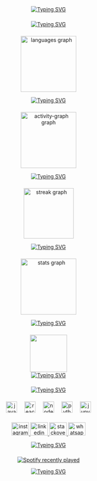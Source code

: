 <div align="center">
<a href="https://git.io/typing-svg"><img src="https://readme-typing-svg.demolab.com?font=Montserrat&weight=600&size=22&duration=800&pause=200&color=1F6EE8&center=true&vCenter=true&multiline=true&repeat=false&random=false&width=450&height=100&lines=Gustavo+Mello;Dev+Iniciante%2C+20+anos;Imperatriz%2C+Maranh%C3%A3o" alt="Typing SVG" /></a>
</div>

###  

<div align="center">
  <a href="https://git.io/typing-svg"><img src="https://readme-typing-svg.demolab.com?font=Silkscreen&size=11&pause=1000&color=C7C7C7&center=true&multiline=true&repeat=false&random=true&width=450&height=25&lines=Visão geral" alt="Typing SVG" /></a>
</div>

###

<div align="center">
  <img src="https://github-readme-stats.vercel.app/api/top-langs?username=yo-melloo&locale=pt-br&hide_title=true&layout=compact&card_width=320&langs_count=5&theme=github_dark&hide_border=true" height="150" alt="languages graph"  />

  <br clear="both">
  
  <a href="https://git.io/typing-svg"><img src="https://readme-typing-svg.demolab.com?font=Silkscreen&size=11&pause=1000&color=C7C7C7&center=true&multiline=true&repeat=false&random=true&width=450&height=25&lines=> Linguagens+mais+usadas" alt="Typing SVG" /></a>
  
</div>

###

<div align="center">
  <img src="https://github-readme-activity-graph.vercel.app/graph?username=yo-melloo&radius=15&area=true&hide_border=true&hide_title=true&theme=github-dark&custom_title=Atividade%20Recente" height="150" alt="activity-graph graph"  />
  
  <br clear="both">
  
  <a href="https://git.io/typing-svg"><img src="https://readme-typing-svg.demolab.com?font=Silkscreen&size=11&pause=1000&color=C7C7C7&center=true&multiline=true&repeat=false&random=true&width=450&height=25&lines=> Atividade+recente" alt="Typing SVG" /></a>
</div>

###

<div align="center">
  <img src="https://streak-stats.demolab.com?user=yo-melloo&locale=en&mode=daily&locale=pt-br&hide_title=true&theme=github_dark&hide_border=true&border_radius=15" height="135" alt="streak graph"  />
  
  <br clean="both">
  
  <a href="https://git.io/typing-svg"><img src="https://readme-typing-svg.demolab.com?font=Silkscreen&size=11&pause=1000&color=C7C7C7&center=true&multiline=true&repeat=false&random=true&width=450&height=25&lines=> Sequência" alt="Typing SVG" /></a>
</div>

###

<div align="center">
  <img src="https://github-readme-stats.vercel.app/api?username=yo-melloo&hide_title=true&hide_rank=false&show_icons=true&include_all_commits=true&count_private=true&disable_animations=false&theme=github_dark&locale=pt-br&hide_border=true" height="150" alt="stats graph"  />
  
  <br clean="both">
  
  <a href="https://git.io/typing-svg"><img src="https://readme-typing-svg.demolab.com?font=Silkscreen&size=11&pause=1000&color=C7C7C7&center=true&multiline=true&repeat=false&random=true&width=450&height=25&lines=> Ranking" alt="Typing SVG" /></a>
</div>

###

<div align="center">
  <img align="center" height="100" src="https://cdn.thingiverse.com/renders/80/ca/d8/f9/2c/ee400e5db9967e47aa2639e515786f5e_display_large.jpg"  />
  <br clear=both>
  <a href="https://git.io/typing-svg"><img src="https://readme-typing-svg.demolab.com?font=Silkscreen&size=11&pause=1000&color=C7C7C7&center=true&multiline=true&repeat=true&random=true&width=450&height=25&lines=Ad+Victoriam!" alt="Typing SVG" /></a>

  ###
  
  <a href="https://git.io/typing-svg"><img src="https://readme-typing-svg.demolab.com?font=Noto+Sans+Korean&weight=600&size=11&duration=800&pause=200&color=08FF00&vCenter=true&multiline=true&repeat=false&random=false&width=450&height=110&lines=Aprendi+Python+com+15+anos%2C+e+desenvolvi+um+%22jogo%22+enquanto+;aprendia+usar+a+biblioteca+Androidhelper+(sem+interface+gr%C3%A1fica).;Futuramente+no+local+de+trabalho+desenvolvi+automa%C3%A7%C3%A3o+de+algumas+tarefas;que+antes+eram+manuais.;Atualmente+reviso+meus+estudos%2C+principalmente+com+JavaScript+espero+me;incluir+e+colaborar+com+a+comunidade+do+GithHub." alt="Typing SVG" /></a>

###

<div align="center">
  <img src="https://cdn.simpleicons.org/javascript/F7DF1E" height="30" alt="javascript logo"  />
  <img width="12" />
  <img src="https://cdn.simpleicons.org/react/61DAFB" height="30" alt="react logo"  />
  <img width="12" />
  <img src="https://cdn.simpleicons.org/nodedotjs/339933" height="30" alt="nodejs logo"  />
  <img width="12" />
  <img src="https://cdn.simpleicons.org/python/3776AB" height="30" alt="python logo"  />
  <img width="12" />
  <img src="https://cdn.simpleicons.org/jupyter/F37626" height="30" alt="jupyter logo"  />
</div>

###

<div align="center">
  <a href="https://www.instagram.com/yo.melloo/" target="_blank">
    <img src="https://raw.githubusercontent.com/maurodesouza/profile-readme-generator/master/src/assets/icons/social/instagram/default.svg" width="47" height="35" alt="instagram logo"  />
  </a>
  <a href="https://www.linkedin.com/in/gustavomelo2111/" target="_blank">
    <img src="https://raw.githubusercontent.com/maurodesouza/profile-readme-generator/master/src/assets/icons/social/linkedin/default.svg" width="47" height="35" alt="linkedin logo"  />
  </a>
  <a href="https://stackoverflow.com/users/23407532/gustavo-mello" target="_blank">
    <img src="https://raw.githubusercontent.com/maurodesouza/profile-readme-generator/master/src/assets/icons/social/stackoverflow/default.svg" width="47" height="35" alt="stackoverflow logo"  />
  </a>
  <img src="https://raw.githubusercontent.com/maurodesouza/profile-readme-generator/master/src/assets/icons/social/whatsapp/default.svg" width="47" height="35" alt="whatsapp logo"  />
</div>

<a href="https://git.io/typing-svg"><img src="https://readme-typing-svg.demolab.com?font=Silkscreen&size=11&pause=1000&color=C7C7C7&center=true&multiline=true&repeat=false&random=true&width=450&height=25&lines=Tecnologias/Contatos" alt="Typing SVG" /></a>

###

<div align="center">
  <a href="https://open.spotify.com/user/31j7nc6bab2vij5y2jgu7ksm7nfm">
    <img src="https://spotify-recently-played-readme.vercel.app/api?user=31j7nc6bab2vij5y2jgu7ksm7nfm&count=1&unique=true" alt="Spotify recently played"  />
  </a>


<a href="https://git.io/typing-svg"><img src="https://readme-typing-svg.demolab.com?font=Silkscreen&size=11&pause=1000&color=C7C7C7&center=true&multiline=true&repeat=false&random=true&width=450&height=25&lines=Meu gosto musical altamente duvidoso" alt="Typing SVG" /></a>
</div>

</div>

###
